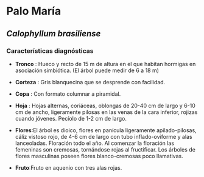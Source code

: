 # Palo María
## *_Calophyllum brasiliense_*
### Características diagnósticas

* **Tronco** : Hueco y recto de 15 m de altura en el que habitan hormigas en asociación simbiótica. (El árbol puede medir de 6 a 18 m)

* **Corteza** : Gris blanquecina que se desprende con facilidad. 

* **Copa** : Con formato columnar a piramidal. 

* **Hoja** : Hojas alternas, coriáceas, oblongas de 20-40 cm de largo y 6-10 cm de ancho, ligeramente pilosas en las venas de la  cara inferior, rojizas cuando jóvenes. Pecíolo de 1-2 cm de largo. 

* **Flores**:El árbol es dioico, flores en panícula ligeramente apilado-pilosas, cáliz vistoso rojo, de 4-6 cm de largo con tubo inflado-oviforme y alas lanceoladas. Floración todo el año. Al comenzar la floración las femeninas son cremosas, tornándose rojas al fructificar. Los árboles de flores masculinas poseen flores blanco-cremosas poco llamativas. 

* **Fruto**:Fruto en aquenio con tres alas rojas. 